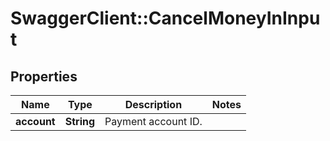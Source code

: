 # SwaggerClient::CancelMoneyInInput

## Properties
Name | Type | Description | Notes
------------ | ------------- | ------------- | -------------
**account** | **String** | Payment account ID. | 


